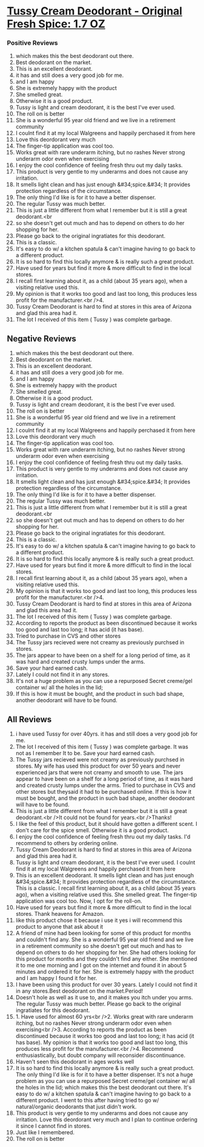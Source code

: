 # [Tussy Cream Deodorant - Original Fresh Spice: 1.7 OZ](https://products.checkmycream.com/products/Tussy-Cream-Deodorant-Original-Fresh-Spice:-1.7-OZ.html)

### Positive Reviews

<ol>
      <li>which makes this the best deodorant out there.</li>
      <li>Best deodorant on the market.</li>
      <li>This is an excellent deodorant.</li>
      <li>it has and still does a very good job for me.</li>
      <li>and I am happy</li>
      <li>She is extremely happy  with the product</li>
      <li>She smelled great.</li>
      <li>Otherwise it is a good product.</li>
      <li>Tussy is light and cream deodorant, it is the best I&#x27;ve ever used.</li>
      <li>The roll on is better</li>
      <li>She is a wonderful 95 year old friend and we live in a retirement community</li>
      <li>I coulnt find it at my local Walgreens and happily perchased it from here</li>
      <li>Love this deordorant very much</li>
      <li>The finger-tip application was cool too.</li>
      <li>Works great with rare underarm itching, but no rashes  Never strong underarm odor even when exercising</li>
      <li>I enjoy the cool confidence of feeling fresh thru out my daily tasks.</li>
      <li>This product is very gentle to my underarms and does not cause any irritation.</li>
      <li>It smells light clean and has just enough &amp;#34;spice.&amp;#34; It provides protection regardless of the circumstance.</li>
      <li>The only thing I&#x27;d like is for it to have a better dispenser.</li>
      <li>The regular Tussy was much better.</li>
      <li>This is just a little different from what I remember but it is still a great deodorant.&lt;br</li>
      <li>so she doesn&#x27;t get  out much and has to depend on others to do her shopping for her.</li>
      <li>Please go back to the original ingratiates for this deodorant.</li>
      <li>This is a classic.</li>
      <li>It&#x27;s easy to do w/ a kitchen spatula &amp; can&#x27;t imagine having to go back to a different product.</li>
      <li>It is so hard to find this locally anymore &amp; is really such a great product.</li>
      <li>Have used for years but find it more &amp; more difficult to find in the local stores.  </li>
      <li>I recall first learning about it, as a child (about 35 years ago), when a visiting relative used this.</li>
      <li>My opinion is that it works too good and last too long, this produces less profit for the manufacturer.&lt;br /&gt;4.  </li>
      <li>Tussy Cream Deodorant is hard to find at stores in this area of Arizona and glad this area had it.</li>
      <li>The lot I received of this item ( Tussy ) was complete garbage.</li>
</ol>


<h2>Negative Reviews</h2>
<ol>
<li> which makes this the best deodorant out there.</li>
<li> Best deodorant on the market.</li>
<li> This is an excellent deodorant.</li>
<li> it has and still does a very good job for me.</li>
<li> and I am happy</li>
<li> She is extremely happy  with the product</li>
<li> She smelled great.</li>
<li> Otherwise it is a good product.</li>
<li> Tussy is light and cream deodorant, it is the best I&#x27;ve ever used.</li>
<li> The roll on is better</li>
<li> She is a wonderful 95 year old friend and we live in a retirement community</li>
<li> I coulnt find it at my local Walgreens and happily perchased it from here</li>
<li> Love this deordorant very much</li>
<li> The finger-tip application was cool too.</li>
<li> Works great with rare underarm itching, but no rashes  Never strong underarm odor even when exercising</li>
<li> I enjoy the cool confidence of feeling fresh thru out my daily tasks.</li>
<li> This product is very gentle to my underarms and does not cause any irritation.</li>
<li> It smells light clean and has just enough &amp;#34;spice.&amp;#34; It provides protection regardless of the circumstance.</li>
<li> The only thing I&#x27;d like is for it to have a better dispenser.</li>
<li> The regular Tussy was much better.</li>
<li> This is just a little different from what I remember but it is still a great deodorant.&lt;br</li>
<li> so she doesn&#x27;t get  out much and has to depend on others to do her shopping for her.</li>
<li> Please go back to the original ingratiates for this deodorant.</li>
<li> This is a classic.</li>
<li> It&#x27;s easy to do w/ a kitchen spatula &amp; can&#x27;t imagine having to go back to a different product.</li>
<li> It is so hard to find this locally anymore &amp; is really such a great product.</li>
<li> Have used for years but find it more &amp; more difficult to find in the local stores.  </li>
<li> I recall first learning about it, as a child (about 35 years ago), when a visiting relative used this.</li>
<li> My opinion is that it works too good and last too long, this produces less profit for the manufacturer.&lt;br /&gt;4.  </li>
<li> Tussy Cream Deodorant is hard to find at stores in this area of Arizona and glad this area had it.</li>
<li> The lot I received of this item ( Tussy ) was complete garbage.</li>
<li> According to reports the product as been discontinued because it works too good and last too long; it has acid (it has base).  </li>
<li> Tried to purchase in CVS and other stores</li>
<li> The Tussy jars recieved were not creamy as previously purchsed in stores.</li>
<li> The jars appear to have been on a shelf for a long period of time, as it was hard and created crusty lumps under the arms.</li>
<li> Save your hard earned cash.</li>
<li> Lately I could not find it in any stores.</li>
<li> It&#x27;s not a huge problem as you can use a repurposed Secret creme/gel container w/ all the holes in the lid;</li>
<li> If this is how it must be bought, and the product in such bad shape, another deodorant will have to be found.</li>
</ol>

<h2>All Reviews</h2>

<ol>
    <li> i have used Tussy for over 40yrs. it has and still does a very good job for me.</li>
    <li> The lot I received of this item ( Tussy ) was complete garbage. It was not as I remember It to be. Save your hard earned cash.</li>
    <li> The Tussy jars recieved were not creamy as previously purchsed in stores. My wife has used this product for over 50 years and never experienced jars that were not creamy and smooth to use. The jars appear to have been on a shelf for a long period of time, as it was hard and created crusty lumps under the arms. Tried to purchase in CVS and other stores but theysaid it had to be purchased online. If this is how it must be bought, and the product in such bad shape, another deodorant will have to be found.</li>
    <li> This is just a little different from what I remember but it is still a great deodorant.&lt;br /&gt;It could not be found for years.&lt;br /&gt;Thanks!</li>
    <li> I like the feel of this product, but it should have gotten a different scent. I don&#x27;t care for the spice smell. Otherwise it is a good product.</li>
    <li> I enjoy the cool confidence of feeling fresh thru out my daily tasks. I&#x27;d recommend to others by ordering online.</li>
    <li> Tussy Cream Deodorant is hard to find at stores in this area of Arizona and glad this area had it.</li>
    <li> Tussy is light and cream deodorant, it is the best I&#x27;ve ever used. I coulnt find it at my local Walgreens and happily perchased it from here</li>
    <li> This is an excellent deodorant. It smells light clean and has just enough &amp;#34;spice.&amp;#34; It provides protection regardless of the circumstance. This is a classic. I recall first learning about it, as a child (about 35 years ago), when a visiting relative used this. She smelled great. The finger-tip application was cool too. Now, I opt for the roll-on.</li>
    <li> Have used for years but find it more &amp; more difficult to find in the local stores.  Thank heavens for Amazon.</li>
    <li> like this product chose it because i use it  yes i will recommend this product to anyone that ask about it</li>
    <li> A friend of mine had been looking for some of this product for months and couldn&#x27;t find any.  She is a wonderful 95 year old friend and we live in a retirement community so she doesn&#x27;t get  out much and has to depend on others to do her shopping for her. She had others looking for this   product for months and they couldn&#x27;t find any either. She mentioned it to me one morning and I   got on the internet and found it in about 5 minutes and ordered it for her. She is extremely happy  with the product and I am happy I found it for her.</li>
    <li> I have been using this product for over 30 years. Lately I could not find it in any stores.Best deodorant on the market.Period!</li>
    <li> Doesn&#x27;t hole as well as it use to, and it makes you itch under you arms. The regular Tussy was much better. Please go back to the original ingratiates for this deodorant.</li>
    <li> 1.  Have used for almost 60 yrs&lt;br /&gt;2.  Works great with rare underarm itching, but no rashes  Never strong underarm odor even when exercising&lt;br /&gt;3.  According to reports the product as been discontinued because it works too good and last too long; it has acid (it has base).  My opinion is that it works too good and last too long, this produces less profit for the manufacturer.&lt;br /&gt;4.  Recommend enthusiastically, but doubt company will reconsider discontinuance.</li>
    <li> Haven&#x27;t seen this deodorant in ages  works well</li>
    <li> It is so hard to find this locally anymore &amp; is really such a great product. The only thing I&#x27;d like is for it to have a better dispenser. It&#x27;s not a huge problem as you can use a repurposed Secret creme/gel container w/ all the holes in the lid; which makes this the best deodorant out there. It&#x27;s easy to do w/ a kitchen spatula &amp; can&#x27;t imagine having to go back to a different product. I went to this after having tried to go w/ natural/organic deodorants that just didn&#x27;t work.</li>
    <li> This product is very gentle to my underarms and does not cause any irritation. Love this deordorant very much and I plan to continue ordering it since I cannot find in stores.</li>
    <li> Just like I remembered.</li>
    <li> The roll on is better</li>
</ol>




